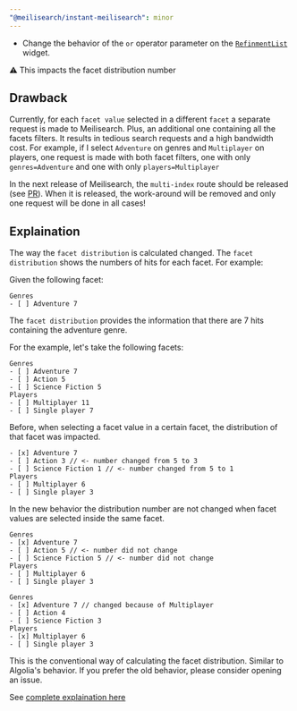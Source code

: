 ```yaml
---
"@meilisearch/instant-meilisearch": minor
---
```


- Change the behavior of the `or` operator parameter on the [`RefinmentList`](https://www.algolia.com/doc/api-reference/widgets/refinement-list/js/) widget.

⚠️ This impacts the facet distribution number

## Drawback

Currently, for each `facet value` selected in a different `facet` a separate request is made to Meilisearch. Plus, an additional one containing all the facets filters. It results in tedious search requests and a high bandwidth cost.
For example, if I select `Adventure` on genres and `Multiplayer` on players, one request is made with both facet filters, one with only `genres=Adventure` and one with only `players=Multiplayer`

In the next release of Meilisearch, the `multi-index` route should be released (see [PR](https://github.com/meilisearch/meilisearch/pull/3417)). When it is released, the work-around will be removed and only one request will be done in all cases!


## Explaination

The way the `facet distribution` is calculated changed. The `facet distribution` shows the numbers of hits for each facet. For example:

Given the following facet:

```
Genres
- [ ] Adventure 7
```

The `facet distribution` provides the information that there are 7 hits containing the adventure genre.

For the example, let's take the following facets:

```
Genres
- [ ] Adventure 7
- [ ] Action 5
- [ ] Science Fiction 5
Players
- [ ] Multiplayer 11
- [ ] Single player 7
```

Before, when selecting a facet value in a certain facet, the distribution of that facet was impacted.

```
- [x] Adventure 7
- [ ] Action 3 // <- number changed from 5 to 3
- [ ] Science Fiction 1 // <- number changed from 5 to 1
Players
- [ ] Multiplayer 6
- [ ] Single player 3
```

In the new behavior the distribution number are not changed when facet values are selected inside the same facet.

```
Genres
- [x] Adventure 7
- [ ] Action 5 // <- number did not change
- [ ] Science Fiction 5 // <- number did not change
Players
- [ ] Multiplayer 6
- [ ] Single player 3
```

```
Genres
- [x] Adventure 7 // changed because of Multiplayer
- [ ] Action 4
- [ ] Science Fiction 3
Players
- [x] Multiplayer 6
- [ ] Single player 3
```

This is the conventional way of calculating the facet distribution. Similar to Algolia's behavior. If you prefer the old behavior, please consider opening an issue.

See [complete explaination here](https://github.com/meilisearch/instant-meilisearch/issues/884)
